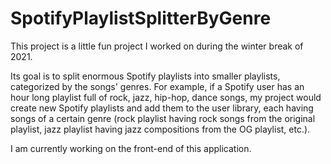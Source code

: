 # SpotifyPlaylistSplitterByGenre

This project is a little fun project I worked on during the winter break of 2021. 

Its goal is to split enormous Spotify playlists into smaller playlists, categorized by the songs' genres. For example, if a Spotify user has an hour long playlist full of rock, jazz, hip-hop, dance songs, my project would create new Spotify playlists and add them to the user library, each having songs of a certain genre (rock playlist having rock songs from the original playlist, jazz playlist having jazz compositions from the OG playlist, etc.). 

I am currently working on the front-end of this application. 
